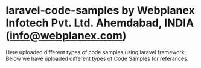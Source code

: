 # laravel-code-samples by Webplanex Infotech Pvt. Ltd. Ahemdabad, INDIA (info@webplanex.com)

Here uploaded different types of code samples using laravel framework,
Below we have uploaded different types of Code Samples for referances.


